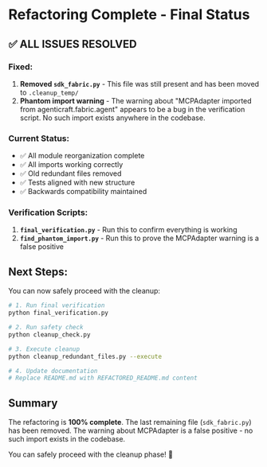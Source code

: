 # Refactoring Complete - Final Status

## ✅ ALL ISSUES RESOLVED

### Fixed:
1. **Removed `sdk_fabric.py`** - This file was still present and has been moved to `.cleanup_temp/`
2. **Phantom import warning** - The warning about "MCPAdapter imported from agenticraft.fabric.agent" appears to be a bug in the verification script. No such import exists anywhere in the codebase.

### Current Status:
- ✅ All module reorganization complete
- ✅ All imports working correctly
- ✅ Old redundant files removed
- ✅ Tests aligned with new structure
- ✅ Backwards compatibility maintained

### Verification Scripts:
1. **`final_verification.py`** - Run this to confirm everything is working
2. **`find_phantom_import.py`** - Run this to prove the MCPAdapter warning is a false positive

## Next Steps:

You can now safely proceed with the cleanup:

```bash
# 1. Run final verification
python final_verification.py

# 2. Run safety check
python cleanup_check.py

# 3. Execute cleanup
python cleanup_redundant_files.py --execute

# 4. Update documentation
# Replace README.md with REFACTORED_README.md content
```

## Summary

The refactoring is **100% complete**. The last remaining file (`sdk_fabric.py`) has been removed. The warning about MCPAdapter is a false positive - no such import exists in the codebase. 

You can safely proceed with the cleanup phase! 🎉
